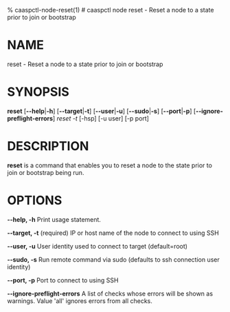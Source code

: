 % caaspctl-node-reset(1) # caaspctl node reset - Reset a node to a state prior to join or bootstrap

# NAME
reset - Reset a node to a state prior to join or bootstrap

# SYNOPSIS
**reset**
[**--help**|**-h**] [**--target**|**-t**] [**--user**|**-u**]
[**--sudo**|**-s**] [**--port**|**-p**] [**--ignore-preflight-errors**]
*reset* *-t <fqdn>* [-hsp] [-u user] [-p port]

# DESCRIPTION
**reset** is a command that enables you to reset a node 
to the state prior to join or bootstrap being run.

# OPTIONS

**--help, -h**
  Print usage statement.

**--target, -t**
  (required) IP or host name of the node to connect to using SSH

**--user, -u**
  User identity used to connect to target (default=root)

**--sudo, -s**
  Run remote command via sudo (defaults to ssh connection user identity)

**--port, -p**
  Port to connect to using SSH

**--ignore-preflight-errors**
  A list of checks whose errors will be shown as warnings. Value 'all' ignores errors from all checks.

